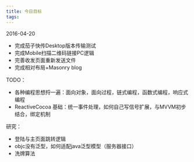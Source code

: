 ```yaml
---
title: 今日目标
tags:
---
```


2016-04-20
  * 完成茄子快传Desktop版本传输测试
  * 完成Mobile扫描二维码链接PC逻辑
  * 完善收发页面重新发送文件
  * 完成相对布局+Masonry blog


TODO：
  * 各种编程思想捋一遍：面向对象，面向过程，链式编程，函数式编程，响应式编程
  * ReactiveCocoa 基础：统一事件处理，如何自己写信号扩展，与MVVM初步结合，绑定机制

研究：
* 登陆与主页面跳转逻辑
* objc没有泛型，如何适配java泛型模型（服务器接口）
* 洗牌算法
<!-- more -->
